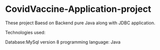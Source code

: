 # CovidVaccine-Application-project
These project Baesd on Backend pure Java along with JDBC application.

Technologies used:

Database:MySql version 8
programming language: Java

